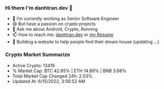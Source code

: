 ### Hi there I'm danhtran.dev 👋

- 🔭 I’m currently working as Senior Software Engineer
- 😄 But have a passion on crypto projects
- 💬 Ask me about Android, Crypto, Running 
- 📫 How to reach me: <a href="https://danhtran.dev" target="_blank">danhtran.dev</a> or <a href="Developer-Resume.pdf" target="_blank">my Resume</a>
- 🌱 Building a website to help people find their dream house (updating ...)

### Crypto Market Summarize
- Active Crypto: 13419
- % Market Cap: BTC 42.85% | ETH 14.89% | BNB 3.68%
- Total Market Cap Changed 24h: 2.03%
- Updated At: 6/15/2022, 3:56:52 AM
